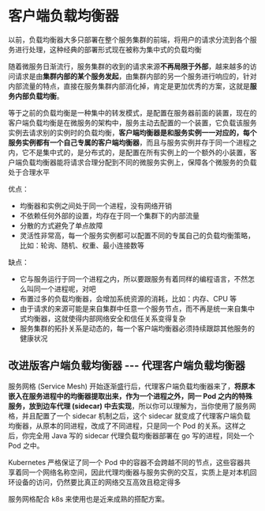 # 客户端负载均衡器

以前，负载均衡器大多只部署在整个服务集群的前端，将用户的请求分流到各个服务进行处理，这种经典的部署形式现在被称为集中式的负载均衡

随着微服务日渐流行，服务集群的收到的请求来源**不再局限于外部**，越来越多的访问请求是由**集群内部的某个服务发起**，由集群内部的另一个服务进行响应的，针对内部流量的特点，直接在服务集群内部消化掉，肯定是更加优秀的方案，这就是**服务内部负载均衡**。



等于之前的负载均衡是一种集中的转发模式，是配置在服务器前面的装置，现在的客户端负载均衡是在微服务的架构中，服务主动去配置的一个装置，它负载该服务实例去请求别的实例时的负载均衡，**客户端均衡器是和服务实例一一对应的，每个服务实例都有一个自己专属的客户端均衡器**，而且与服务实例并存于同一个进程之内，它不是集中式的，是分布式的，是配置在所有实例上的一个额外的小装置，客户端负载均衡器能将请求合理分配到不同的微服务实例上，保障各个微服务的负载处于合理水平

优点：
- 均衡器和实例之间处于同一个进程，没有网络开销
- 不依赖任何外部的设置，均存在于同一个集群下的内部流量
- 分散的方式避免了单点故障
- 灵活性非常高，每一个服务实例都可以配置不同的专属自己的负载均衡策略，比如：轮询、随机、权重、最小连接数等

缺点：

- 它与服务运行于同一个进程之内，所以要跟服务有着同样的编程语言，不然怎么叫同一个进程呢，对吧
- 布置过多的负载均衡器，会增加系统资源的消耗，比如：内存、CPU 等
- 由于请求的来源可能是来自集群中任意一个服务节点，而不再是统一来自集中式均衡器，这就使得内部网络安全和信任关系变得复杂
- 服务集群的拓扑关系是动态的，每一个客户端均衡器必须持续跟踪其他服务的健康状况

## 改进版客户端负载均衡器 --- 代理客户端负载均衡器

服务网格 (Service Mesh) 开始逐渐盛行后，代理客户端负载均衡器来了，**将原本嵌入在服务进程中的均衡器提取出来，作为一个进程之外，同一 Pod 之内的特殊服务，放到边车代理 (sidecar) 中去实现**，所以你可以理解为，当你使用了服务网格，并且配置了一个 sidecar 机制之后，这个 sidecar 就变成了代理客户端负载均衡器，从原本的同进程，改成了不同进程，只是同一个 Pod 的关系。这样之后，你完全用 Java 写的 sidecar 代理负载均衡器部署在 go 写的进程，同处一个 Pod 之中。

Kubernetes 严格保证了同一个 Pod 中的容器不会跨越不同的节点，这些容器共享着同一个网络名称空间，因此代理均衡器与服务实例的交互，实质上是对本机回环设备的访问，仍然要比真正的网络交互高效且稳定得多

服务网格配合 k8s 来使用也是近来成熟的搭配方案。


